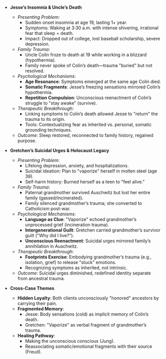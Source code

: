 


- **Jesse’s Insomnia & Uncle’s Death**
	
	- _Presenting Problem_:
		- Sudden onset insomnia at age 19, lasting 1+ year.
		- Symptoms: Waking at 3:30 a.m. with intense shivering, irrational fear that sleep = death.
		- Impact: Dropped out of college, lost baseball scholarship, severe depression.
	- _Family Trauma_:
		- Uncle Colin froze to death at 19 while working in a blizzard (hypothermia).
		- Family never spoke of Colin’s death—trauma "buried" but not resolved.
	- _Psychological Mechanisms_:
		- **Age Resonance**: Symptoms emerged at the same age Colin died.
		- **Somatic Fragments**: Jesse’s freezing sensations mirrored Colin’s hypothermia.
		- **Repetition Compulsion**: Unconscious reenactment of Colin’s struggle to "stay awake" (survive).
	- _Therapeutic Breakthrough_:
		- Linking symptoms to Colin’s death allowed Jesse to "return" the trauma to its origin.
		- Tools: Contextualizing fear as inherited vs. personal, somatic grounding techniques.
	- _Outcome_: Sleep restored, reconnected to family history, regained purpose.
- **Gretchen’s Suicidal Urges & Holocaust Legacy**
	
	- _Presenting Problem_:
		- Lifelong depression, anxiety, and hospitalizations.
		- Suicidal ideation: Plan to "vaporize" herself in molten steel (age 39).
		- Self-harm history: Burned herself as a teen to "feel alive."
	- _Family Trauma_:
		- Paternal grandmother survived Auschwitz but lost her entire family (gassed/incinerated).
		- Family silenced grandmother’s trauma; she converted to Catholicism post-war.
	- _Psychological Mechanisms_:
		- **Language as Clue**: "Vaporize" echoed grandmother’s unprocessed grief (incineration trauma).
		- **Intergenerational Guilt**: Gretchen carried grandmother’s survivor guilt ("Why did I live?").
		- **Unconscious Reenactment**: Suicidal urges mirrored family’s annihilation in Auschwitz.
	- _Therapeutic Breakthrough_:
		- **Footprints Exercise**: Embodying grandmother’s trauma (e.g., isolation, grief) to release "stuck" emotions.
		- Recognizing symptoms as inherited, not intrinsic.
	- _Outcome_: Suicidal urges diminished, redefined identity separate from ancestral trauma.
- **Cross-Case Themes**
	
	- **Hidden Loyalty**: Both clients unconsciously "honored" ancestors by carrying their pain.
	- **Fragmented Memory**:
		- Jesse: Body sensations (cold) as implicit memory of Colin’s death.
		- Gretchen: "Vaporize" as verbal fragment of grandmother’s trauma.
	- **Healing Pathway**:
		- Making the unconscious conscious (Jung).
		- Reassociating somatic/emotional fragments with their source (Freud).

